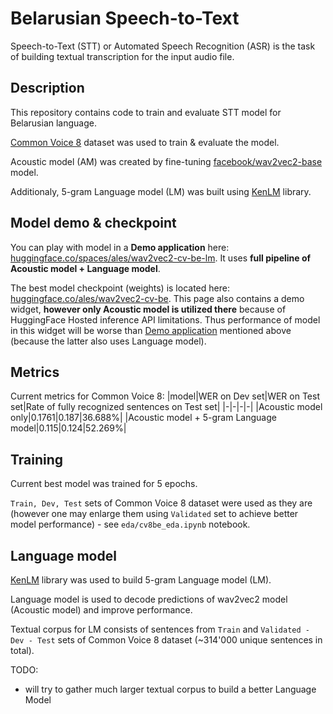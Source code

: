 # Belarusian Speech-to-Text

Speech-to-Text (STT) or Automated Speech Recognition (ASR) is the task of building textual transcription
for the input audio file. 

## Description
This repository contains code to train and evaluate STT model for Belarusian language.

[Common Voice 8](https://commonvoice.mozilla.org/en/datasets) dataset
was used to train & evaluate the model.

Acoustic model (AM) was created by fine-tuning [facebook/wav2vec2-base](https://huggingface.co/facebook/wav2vec2-base) model.

Additionaly, 5-gram Language model (LM) was built using 
[KenLM](https://kheafield.com/code/kenlm/estimation/) library.

## Model demo & checkpoint
You can play with model in a **Demo application** here:
[huggingface.co/spaces/ales/wav2vec2-cv-be-lm](https://huggingface.co/spaces/ales/wav2vec2-cv-be-lm).
It uses **full pipeline of Acoustic model + Language model**.

The best model checkpoint (weights) is located here:
[huggingface.co/ales/wav2vec2-cv-be](https://huggingface.co/ales/wav2vec2-cv-be). This page also contains a demo widget,
**however only Acoustic model is utilized there** because of 
HuggingFace Hosted inference API limitations. 
Thus performance of model in this widget will be worse than
[Demo application](https://huggingface.co/spaces/ales/wav2vec2-cv-be-lm) mentioned above (because the latter also uses Language model).

## Metrics

Current metrics for Common Voice 8:
|model|WER on Dev set|WER on Test set|Rate of fully recognized sentences on Test set|
|-|-|-|-|
|Acoustic model only|0.1761|0.187|36.688%|
|Acoustic model + 5-gram Language model|0.115|0.124|52.269%|

## Training

Current best model was trained for 5 epochs. 

`Train, Dev, Test` sets of Common Voice 8 dataset were used as they are
(however one may enlarge them using `Validated` set to achieve better model performance) - see `eda/cv8be_eda.ipynb` notebook.

## Language model

[KenLM](https://kheafield.com/code/kenlm/estimation/) library was used
to build 5-gram Language model (LM).

Language model is used to decode predictions of wav2vec2 model 
(Acoustic model) and improve performance.

Textual corpus for LM consists of sentences from `Train` 
and `Validated - Dev - Test` sets of Common Voice 8 dataset 
(~314'000 unique sentences in total).

TODO:
* will try to gather much larger textual corpus 
  to build a better Language Model
